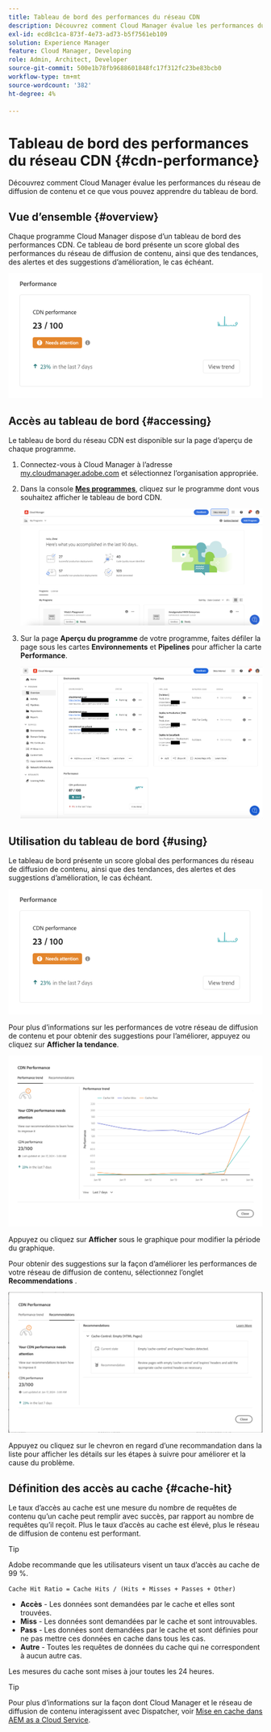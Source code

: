 ```yaml
---
title: Tableau de bord des performances du réseau CDN
description: Découvrez comment Cloud Manager évalue les performances du réseau de diffusion de contenu et ce que vous pouvez apprendre du tableau de bord.
exl-id: ecd8c1ca-873f-4e73-ad73-b5f7561eb109
solution: Experience Manager
feature: Cloud Manager, Developing
role: Admin, Architect, Developer
source-git-commit: 500e1b78fb9688601848fc17f312fc23be83bcb0
workflow-type: tm+mt
source-wordcount: '382'
ht-degree: 4%

---
```


# Tableau de bord des performances du réseau CDN {#cdn-performance}

Découvrez comment Cloud Manager évalue les performances du réseau de diffusion de contenu et ce que vous pouvez apprendre du tableau de bord.

## Vue d’ensemble {#overview}

Chaque programme Cloud Manager dispose d’un tableau de bord des performances CDN. Ce tableau de bord présente un score global des performances du réseau de diffusion de contenu, ainsi que des tendances, des alertes et des suggestions d’amélioration, le cas échéant.

![Tableau de bord des performances CDN](assets/cdn-performance-dashboard.png)

## Accès au tableau de bord {#accessing}

Le tableau de bord du réseau CDN est disponible sur la page d’aperçu de chaque programme.

1. Connectez-vous à Cloud Manager à l’adresse [my.cloudmanager.adobe.com](https://my.cloudmanager.adobe.com/) et sélectionnez l’organisation appropriée.

1. Dans la console **[Mes programmes](/help/implementing/cloud-manager/navigation.md#my-programs)**, cliquez sur le programme dont vous souhaitez afficher le tableau de bord CDN.

   ![Ma page de programmes](assets/my-programs.png)

1. Sur la page **Aperçu du programme** de votre programme, faites défiler la page sous les cartes **Environnements** et **Pipelines** pour afficher la carte **Performance**.

   ![Performances](assets/cdn-performance-overview.png)

## Utilisation du tableau de bord {#using}

Le tableau de bord présente un score global des performances du réseau de diffusion de contenu, ainsi que des tendances, des alertes et des suggestions d’amélioration, le cas échéant.

![Tableau de bord des performances CDN](assets/cdn-performance-dashboard.png)

Pour plus d’informations sur les performances de votre réseau de diffusion de contenu et pour obtenir des suggestions pour l’améliorer, appuyez ou cliquez sur **Afficher la tendance**.

![Tendance de performances](assets/cdn-performance-trend.png)

Appuyez ou cliquez sur **Afficher** sous le graphique pour modifier la période du graphique.

Pour obtenir des suggestions sur la façon d’améliorer les performances de votre réseau de diffusion de contenu, sélectionnez l’onglet **Recommendations** .

![Recommandations CDN](assets/cdn-performance-recommendations.png)

Appuyez ou cliquez sur le chevron en regard d’une recommandation dans la liste pour afficher les détails sur les étapes à suivre pour améliorer et la cause du problème.

## Définition des accès au cache {#cache-hit}

Le taux d’accès au cache est une mesure du nombre de requêtes de contenu qu’un cache peut remplir avec succès, par rapport au nombre de requêtes qu’il reçoit. Plus le taux d’accès au cache est élevé, plus le réseau de diffusion de contenu est performant.

>[!TIP]
>
>Adobe recommande que les utilisateurs visent un taux d’accès au cache de 99 %.

```text
Cache Hit Ratio = Cache Hits / (Hits + Misses + Passes + Other)
```

* **Accès** - Les données sont demandées par le cache et elles sont trouvées.
* **Miss** - Les données sont demandées par le cache et sont introuvables.
* **Pass** - Les données sont demandées par le cache et sont définies pour ne pas mettre ces données en cache dans tous les cas.
* **Autre** - Toutes les requêtes de données du cache qui ne correspondent à aucun autre cas.

Les mesures du cache sont mises à jour toutes les 24 heures.

>[!TIP]
>
>Pour plus d’informations sur la façon dont Cloud Manager et le réseau de diffusion de contenu interagissent avec Dispatcher, voir [Mise en cache dans AEM as a Cloud Service](/help/implementing/dispatcher/caching.md).
